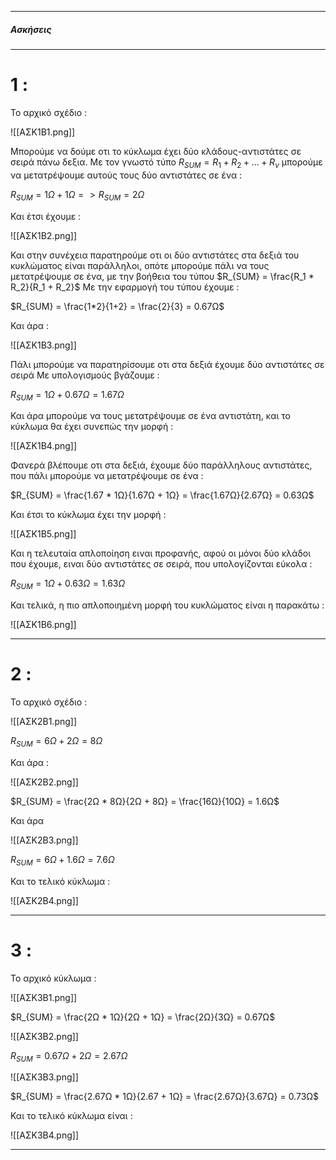 ____
##### **Ασκήσεις**

----
# **1 :**

Το αρχικό σχέδιο :

![[ΑΣΚ1Β1.png]]

Μπορούμε να δούμε οτι το κύκλωμα έχει δύο κλάδους-αντιστάτες σε σειρά πάνω δεξια.
Με τον γνωστό τύπο $R_{SUM} = R_1 + R_2 + ... + R_ν$ μπορούμε να μετατρέψουμε αυτούς τους δύο αντιστάτες σε ένα :

$R_{SUM} = 1Ω + 1Ω => R_{SUM} = 2Ω$

Και έτσι έχουμε :

![[ΑΣΚ1Β2.png]]

Και στην συνέχεια παρατηρούμε οτι οι δύο αντιστάτες στα δεξιά του κυκλώματος είναι παράλληλοι, οπότε μπορούμε πάλι να τους μετατρέψουμε σε ένα, με την βοήθεια του τύπου
$R_{SUM} = \frac{R_1 * R_2}{R_1 + R_2}$
Με την εφαρμογή του τύπου έχουμε :

$R_{SUM} = \frac{1*2}{1+2} = \frac{2}{3} = 0.67Ω$

Και άρα :

![[ΑΣΚ1Β3.png]]

Πάλι μπορούμε να παρατηρίσουμε οτι στα δεξιά έχουμε δύο αντιστάτες σε σειρά
Με υπολογισμούς βγάζουμε :

$R_{SUM} = 1Ω + 0.67Ω = 1.67Ω$

Και άρα μπορούμε να τους μετατρέψουμε σε ένα αντιστάτη, και το κύκλωμα θα έχει συνεπώς την μορφή :

![[ΑΣΚ1Β4.png]]

Φανερά βλέπουμε οτι στα δεξιά, έχουμε δύο παράλληλους αντιστάτες, που πάλι μπορούμε να μετατρέψουμε σε ένα :

$R_{SUM} = \frac{1.67 * 1Ω}{1.67Ω + 1Ω} = \frac{1.67Ω}{2.67Ω} = 0.63Ω$

Και έτσι το κύκλωμα έχει την μορφή :

![[ΑΣΚ1Β5.png]]

Και η τελευταία απλοποίηση ειναι προφανής, αφού οι μόνοι δύο κλάδοι που έχουμε, ειναι δύο αντιστάτες σε σειρά, που υπολογίζονται εύκολα :

$R_{SUM} = 1Ω + 0.63Ω = 1.63Ω$

Και τελικά, η πιο απλοποιημένη μορφή του κυκλώματος είναι η παρακάτω :

![[ΑΣΚ1Β6.png]]

---
# **2 :**

Το αρχικό σχέδιο :

![[ΑΣΚ2Β1.png]]

$R_{SUM} = 6Ω + 2Ω = 8Ω$

Και άρα :

![[ΑΣΚ2Β2.png]]

$R_{SUM} = \frac{2Ω * 8Ω}{2Ω + 8Ω} = \frac{16Ω}{10Ω} = 1.6Ω$

Και άρα

![[ΑΣΚ2Β3.png]]

$R_{SUM} = 6Ω + 1.6Ω = 7.6Ω$

Και το τελικό κύκλωμα :

![[ΑΣΚ2Β4.png]]

---
# 3 :

Το αρχικό κύκλωμα :

![[ΑΣΚ3Β1.png]]

$R_{SUM} = \frac{2Ω * 1Ω}{2Ω + 1Ω} = \frac{2Ω}{3Ω} = 0.67Ω$

![[ΑΣΚ3Β2.png]]

$R_{SUM} = 0.67Ω + 2Ω = 2.67Ω$

![[ΑΣΚ3Β3.png]]

$R_{SUM} = \frac{2.67Ω * 1Ω}{2.67 + 1Ω} = \frac{2.67Ω}{3.67Ω} = 0.73Ω$

Και το τελικό κύκλωμα είναι :

![[ΑΣΚ3Β4.png]]

----
